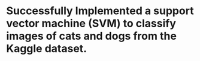 # Successfully Implemented a support vector machine (SVM) to classify images of cats and dogs from the Kaggle dataset.
